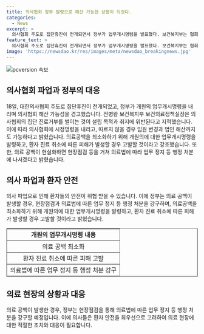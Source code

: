 ```yaml
---
title: 의사협회 정부 발령으로 해산 가능한 상황이 되었다.
categories:
  - News
excerpt: >
  의사협회 주도로 집단휴진이 전개되면서 정부가 업무개시명령을 발표했다. 보건복지부는 협회의 집단 진료거부를 강하게 비판하며, 해산 가능성을 경고했다. 개원의에 대한 업무개시명령을 통해 의료공백 최소화를 위해 조치를 취하고, 환자 피해 발생 시 고발할 것이라 밝혔다. 또한, 현장점검을 거친 후 의료법에 따라 업무 정지 등 행정 처분을 내릴 것이라 강조했다.
feature_text: >
  의사협회 주도로 집단휴진이 전개되면서 정부가 업무개시명령을 발표했다. 보건복지부는 협회의 집단 진료거부를 강하게 비판하며, 해산 가능성을 경고했다. 개원의에 대한 업무개시명령을 통해 의료공백 최소화를 위해 조치를 취하고, 환자 피해 발생 시 고발할 것이라 밝혔다. 또한, 현장점검을 거친 후 의료법에 따라 업무 정지 등 행정 처분을 내릴 것이라 강조했다.
image: 'https://newsdao.kr/res/images/meta/newsdao_breakingnews.jpg'
---
```


<p><img src="https://newsdao.kr/res/images/meta/newsdao_breakingnews.jpg" alt="pcversion 속보" /></p>

<h2 data-ke-size="size26">의사협회 파업과 정부의 대응</h2>

<p data-ke-size="size16">18일, 대한의사협회 주도로 집단휴진이 전개되었고, 정부가 개원의 업무개시명령을 내리며 의사협회 해산 가능성을 경고했습니다. 전병왕 보건복지부 보건의료정책실장은 의사협회의 집단 진료거부를 벌이는 것이 설립 목적과 취지에 위반된다고 지적했습니다. 이에 따라 의사협회에 시정명령을 내리고, 따르지 않을 경우 임원 변경과 법인 해산까지도 가능하다고 밝혔습니다. 의료공백을 최소화하기 위해 개원의에 대한 업무개시명령을 발령하고, 환자 진료 취소에 따른 피해가 발생할 경우 고발할 것이라고 강조했습니다. 또한, 의료 공백이 현실화하면 현장점검 등을 거쳐 의료법에 따라 업무 정지 등 행정 처분에 나서겠다고 밝혔습니다.</p>

<h2 data-ke-size="size26">의사 파업과 환자 안전</h2>

<p data-ke-size="size16">의사 파업으로 인해 환자들의 안전이 위협 받을 수 있습니다. 이에 정부는 의료 공백이 발생할 경우, 현장점검과 의료법에 따른 업무 정지 등 행정 처분을 강구하며, 의료공백을 최소화하기 위해 개원의에 대한 업무개시명령을 발령하고, 환자 진료 취소에 따른 피해가 발생할 경우 고발할 것이라고 밝혔습니다.</p>

<table style="width: 100%;" border="1">
<tbody>
<tr>
<td style="text-align: center; height: 17px;"><b>개원의 업무개시명령 내용</b></td>
</tr>
<tr>
<td style="text-align: center; height: 17px;">의료 공백 최소화</td>
</tr>
<tr>
<td style="text-align: center; height: 17px;">환자 진료 취소에 따른 피해 고발</td>
</tr>
<tr>
<td style="text-align: center; height: 17px;">의료법에 따른 업무 정지 등 행정 처분 강구</td>
</tr>
</tbody>
</table>

<h2 data-ke-size="size26">의료 현장의 상황과 대응</h2>

<p data-ke-size="size16">의료 공백이 발생한 경우, 정부는 현장점검을 통해 의료법에 따른 업무 정지 등 행정 처분을 강구할 예정입니다. 이에 의사들은 환자 안전을 최우선으로 고려하여 의료 현장에 대한 적절한 조치와 대응이 필요합니다.</p>

